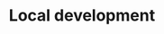 ---
type: docs
title: "Local development"
linkTitle: "Local development"
weight: 50
description: "Capabilities for developing Dapr applications locally"
---
